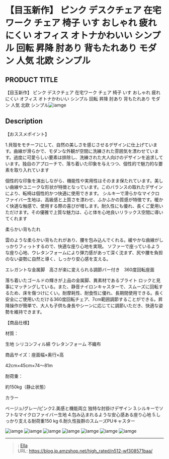 # 【目玉新作】 ピンク  デスクチェア 在宅ワーク チェア 椅子 いす  おしゃれ 疲れにくい オフィス オトナかわいい シンプル 回転 昇降 肘あり 背もたれあり モダン 人気 北欧 シンプル


## PRODUCT TITLE 

【目玉新作】 ピンク  デスクチェア 在宅ワーク チェア 椅子 いす  おしゃれ 疲れにくい オフィス オトナかわいい シンプル 回転 昇降 肘あり 背もたれあり モダン 人気 北欧 シンプル![iamge](https://b2bfiles1.gigab2b.cn/image/wkseller/301/20230727_7049ca6e2f0e545d1d018ef33b48acc6.jpg)

## Description

【おススメポイント】

1.貝殻をモチーフにして、自然の美しさを感じさせるデザインに仕上げています。曲線が滑らかで、モダンな外観が空間に洗練された雰囲気を漂わせています。過度に可愛らしい要素は排除し、洗練された大人向けのデザインを追求しています。独自のアプローチで、落ち着いた印象を与えつつ、個性的で魅力的な要素を取り入れています






個性的な印象を演出しながら、機能性や実用性はそのまま保たれています。美しい曲線やユニークな形状が特徴となっています。このバランスの取れたデザインにより、転椅は個性的かつ快適に使用できます。 シルキーで滑らかなマイクロファイバー生地は、高級感と上質さを漂わせ、ふかふかの質感が特徴です。暖かく快適な触感で、使用する際の喜びが増します。耐久性にも優れ、長くご愛用いただけます。その優雅で上質な魅力は、心と体を心地良いリラックス空間に導いてくれます




柔らかい背もたれ

雲のような柔らかい背もたれがあり、腰を包み込んでくれる。緩やかな曲線がしっかりフィっトするので、快適な座り心地を実現。 ソファーで座っているような座り心地、ウレタンフォームにより弾力感があって深く沈まず、尻や腰を負担のない姿勢に自然と導く、しっかり安心感を支える。




エレガントな金属脚　高さが楽に変えられる調節バー付き　360度回転座面

落ち着いたゴールドの輝きが上品の金属脚、異素材であるブライト ロックと見事にマッチングしている。また、静音ナイロンキャスターで、スムーズに回転するため、床を傷つけにくい。耐摩耗性、耐食性に優れ、長期間使用できる。長く安全にご使用いただける360度回転チェア、7cm範囲調節することができる。昇降操作が簡単で、大人も子供も身長やシーンに応じてに調節いただき、快適な姿勢を維持できます。




【商品仕様】





材質：

生地 シリコンフィル綿  ウレタンフォーム 不織布



商品サイズ：座面幅×奥行×高

42cm×45cm×74～81m



耐荷重：

約150kg（静止状態）



カラー

ベージュ/グレー/ピンク2.美感と機能両立 独特な肘掛けデザイン
3.シルキーでソフトなマイクロファイバー生地
4.包み込まれるような安心感ある座り心地
5.しっかり支える耐荷重150 kg
6.耐久性抜群のスムーズPUキャスター





![iamge](https://b2bfiles1.gigab2b.cn/image/wkseller/301/20230727_102fb4f3bf1928cb43dba683b3a58869.jpg)
![iamge](https://b2bfiles1.gigab2b.cn/image/wkseller/301/20230727_3ce2d20d8c7fa2f4ba48b89edfcd67ff.jpg)
![iamge](https://b2bfiles1.gigab2b.cn/image/wkseller/301/20230727_5b4879e99177add281e06abc73b23e6d.jpg)
![iamge](https://b2bfiles1.gigab2b.cn/image/wkseller/301/20230727_79252ed0acdcde8fb3217c0f8d683371.jpg)
![iamge](https://b2bfiles1.gigab2b.cn/image/wkseller/301/20230727_2bd84da9f1652ae950e12a40553379db.jpg)
![iamge](https://b2bfiles1.gigab2b.cn/image/wkseller/301/20230727_818794e1d25e2dd26ff9c9cc6a4d058d.jpg)
![iamge](https://b2bfiles1.gigab2b.cn/image/wkseller/301/20230727_559c64e8166efd4912b08bed3150b288.jpg)


---

> : [Ella](https://blog.jp.amzshop.net/)  
> URL: https://blog.jp.amzshop.net/high_rated/n512-wf308571baa/  

